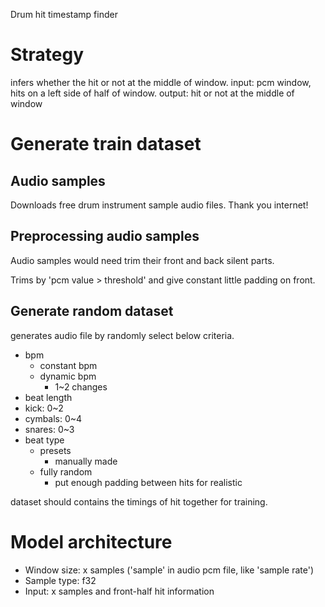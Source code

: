 Drum hit timestamp finder

# Strategy

infers whether the hit or not at the middle of window.
input: pcm window, hits on a left side of half of window.
output: hit or not at the middle of window

# Generate train dataset

## Audio samples

Downloads free drum instrument sample audio files. Thank you internet!

## Preprocessing audio samples

Audio samples would need trim their front and back silent parts.

Trims by 'pcm value > threshold' and give constant little padding on front.

## Generate random dataset

generates audio file by randomly select below criteria.

- bpm
  - constant bpm
  - dynamic bpm
    - 1~2 changes
- beat length
- kick: 0~2
- cymbals: 0~4
- snares: 0~3
- beat type
  - presets
    - manually made
  - fully random
    - put enough padding between hits for realistic

dataset should contains the timings of hit together for training.

# Model architecture

- Window size: x samples ('sample' in audio pcm file, like 'sample rate')
- Sample type: f32
- Input: x samples and front-half hit information
